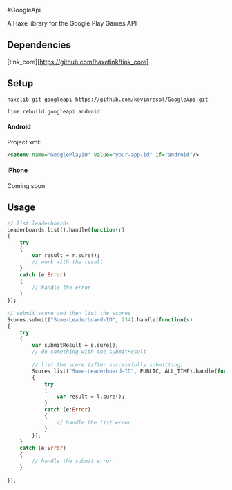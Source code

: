 #GoogleApi

A Haxe library for the Google Play Games API 

## Dependencies

[tink_core][https://github.com/haxetink/tink_core]

## Setup

```
haxelib git googleapi https://github.com/kevinresol/GoogleApi.git
```

```
lime rebuild googleapi android
```

#### Android

Project xml:
```xml
<setenv name="GooglePlayID" value="your-app-id" if="android"/>
```

#### iPhone

Coming soon

## Usage

```haxe
// list leaderboards
Leaderboards.list().handle(function(r)
{
	try 
	{
		var result = r.sure();
		// work with the result
	}
	catch (e:Error) 
	{
		// handle the error
	}
});
	
// submit score and then list the scores
Scores.submit("Some-Leaderboard-ID", 234).handle(function(s)
{
	try
	{
		var submitResult = s.sure();
		// do something with the submitResult
		
		// list the score (after successfully submitting)
		Scores.list("Some-Leaderboard-ID", PUBLIC, ALL_TIME).handle(function(l)
		{
			try
			{
				var result = l.sure();
			}
			catch (e:Error) 
			{
				// handle the list error
			}
		});
	}
	catch (e:Error) 
	{
		// handle the submit error
	}
	
});
```
